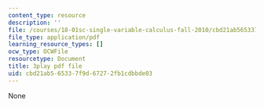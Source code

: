 ```yaml
---
content_type: resource
description: ''
file: /courses/18-01sc-single-variable-calculus-fall-2010/cbd21ab565337f9d67272fb1cdbbde03_Pd2xP5zDsRw.pdf
file_type: application/pdf
learning_resource_types: []
ocw_type: OCWFile
resourcetype: Document
title: 3play pdf file
uid: cbd21ab5-6533-7f9d-6727-2fb1cdbbde03
---
```

None

